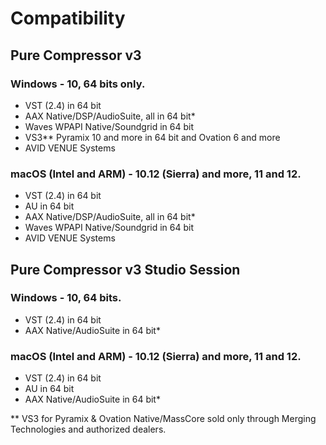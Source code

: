 # Compatibility

## Pure Compressor v3

### Windows - 10, 64 bits only.

- VST (2.4) in 64 bit
- AAX Native/DSP/AudioSuite, all in 64 bit*
- Waves WPAPI Native/Soundgrid in 64 bit
- VS3** Pyramix 10 and more in 64 bit and Ovation 6 and more
- AVID VENUE Systems

### macOS (Intel and ARM) - 10.12 (Sierra) and more, 11 and 12.

- VST (2.4) in 64 bit
- AU in 64 bit
- AAX Native/DSP/AudioSuite, all in 64 bit*
- Waves WPAPI Native/Soundgrid in 64 bit
- AVID VENUE Systems

## Pure Compressor v3 Studio Session

### Windows - 10, 64 bits.

- VST (2.4) in 64 bit
- AAX Native/AudioSuite in 64 bit*

### macOS (Intel and ARM) - 10.12 (Sierra) and more, 11 and 12.

- VST (2.4) in 64 bit
- AU in 64 bit
- AAX Native/AudioSuite in 64 bit*

\** VS3 for Pyramix & Ovation Native/MassCore sold only through Merging Technologies and authorized dealers.
